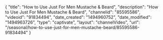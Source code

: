 {
    "title": "How to Use Just For Men Mustache & Beard",
    "description": "How to Use Just For Men Mustache & Beard",
    "channelid": "85595586",
    "videoid": "91834494",
    "date_created": "1494960752",
    "date_modified": "1494963726",
    "type": "captivate",
    "layout": "channelVideo",
    "url": "\/seasonal\/how-to-use-just-for-men-mustache-beard\/85595586-91834494"
}